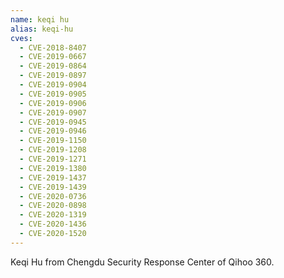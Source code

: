 ```yaml
---
name: keqi hu
alias: keqi-hu
cves:
  - CVE-2018-8407
  - CVE-2019-0667
  - CVE-2019-0864
  - CVE-2019-0897
  - CVE-2019-0904
  - CVE-2019-0905
  - CVE-2019-0906
  - CVE-2019-0907
  - CVE-2019-0945
  - CVE-2019-0946
  - CVE-2019-1150
  - CVE-2019-1208
  - CVE-2019-1271
  - CVE-2019-1380
  - CVE-2019-1437
  - CVE-2019-1439
  - CVE-2020-0736
  - CVE-2020-0898
  - CVE-2020-1319
  - CVE-2020-1436
  - CVE-2020-1520
---
```

Keqi Hu from Chengdu Security Response Center of Qihoo 360.
